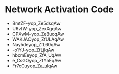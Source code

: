 # Network Activation Code
* BmtZF-yop_Ze5dsqAw
* U6vfW-yop_ZexXgqAw
* CPXwM-yop_ZeBuoqAw
* WAKJAOyop_ZfULAqAw
* Nay5deyop_ZfL60qAw
* -o1YJ-yop_ZfLjIqAw
* hbcmEeyop_ZfA_UqAw
* e_CsGOyop_ZfYhEqAw
* Fr7cCuyop_Za_uIqAw